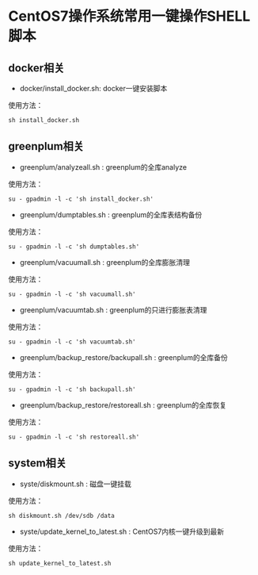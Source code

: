 
# CentOS7操作系统常用一键操作SHELL脚本

## docker相关

- docker/install_docker.sh: docker一键安装脚本

使用方法：

```
sh install_docker.sh
```

## greenplum相关

- greenplum/analyzeall.sh : greenplum的全库analyze

使用方法：

```
su - gpadmin -l -c 'sh install_docker.sh'
```

- greenplum/dumptables.sh : greenplum的全库表结构备份

使用方法：

```
su - gpadmin -l -c 'sh dumptables.sh'
```

- greenplum/vacuumall.sh : greenplum的全库膨胀清理

使用方法：

```
su - gpadmin -l -c 'sh vacuumall.sh'
```

- greenplum/vacuumtab.sh : greenplum的只进行膨胀表清理

使用方法：

```
su - gpadmin -l -c 'sh vacuumtab.sh'
```

- greenplum/backup_restore/backupall.sh : greenplum的全库备份

使用方法：

```
su - gpadmin -l -c 'sh backupall.sh'
```

- greenplum/backup_restore/restoreall.sh : greenplum的全库恢复

使用方法：

```
su - gpadmin -l -c 'sh restoreall.sh'
```

## system相关

- syste/diskmount.sh : 磁盘一键挂载

使用方法：

```
sh diskmount.sh /dev/sdb /data
```


- syste/update_kernel_to_latest.sh : CentOS7内核一键升级到最新

使用方法：

```
sh update_kernel_to_latest.sh
```



